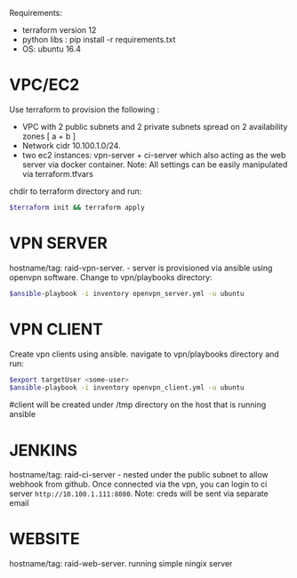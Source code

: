 Requirements: 
- terraform version 12 
- python libs : pip install -r requirements.txt  
- OS: ubuntu 16.4 

VPC/EC2
=======
Use terraform to provision the following : 
 - VPC with 2 public subnets and 2 private subnets  spread on 2 availability zones [ a + b ]
 - Network cidr 10.100.1.0/24. 
 - two ec2 instances: vpn-server + ci-server which also acting as the web server via docker container.
 Note: All settings can be easily manipulated via terraform.tfvars

chdir to terraform directory and run: 
```bash
$terraform init && terraform apply 
```
VPN SERVER
==========
hostname/tag: raid-vpn-server. - server is provisioned via ansible using openvpn software. 
Change to vpn/playbooks directory:

```bash
$ansible-playbook -i inventory openvpn_server.yml -u ubuntu 
```

VPN CLIENT
==========
Create vpn clients using ansible. 
navigate to vpn/playbooks directory and run:
```bash
$export targetUser <some-user>
$ansible-playbook -i inventory openvpn_client.yml -u ubuntu
```

#client will be created under /tmp directory on the host that is running ansible 


JENKINS
==========
hostname/tag: raid-ci-server - nested under the public subnet to allow webhook from github. 
Once connected via the vpn,  you can login to ci server ```http://10.100.1.111:8080```.
Note: creds will be sent via separate email

WEBSITE
==========
hostname/tag: raid-web-server. running simple ningix server 
